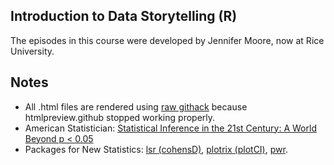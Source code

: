 ## Introduction to Data Storytelling (R)
The episodes in this course were developed by Jennifer Moore, now at Rice University.

## Notes
- All .html files are rendered using [raw githack](https://raw.githack.com) because htmlpreview.github stopped working properly.
- American Statistician: [Statistical Inference in the 21st Century: A World Beyond p < 0.05](https://www.tandfonline.com/toc/utas20/73/sup1?nav=tocList)
- Packages for New Statistics: [lsr (cohensD)](https://www.rdocumentation.org/packages/lsr/versions/0.1.1), [plotrix (plotCI)](https://rdrr.io/cran/plotrix/man/plotCI.html), [pwr](https://cran.r-project.org/web/packages/pwr/vignettes/pwr-vignette.html).
